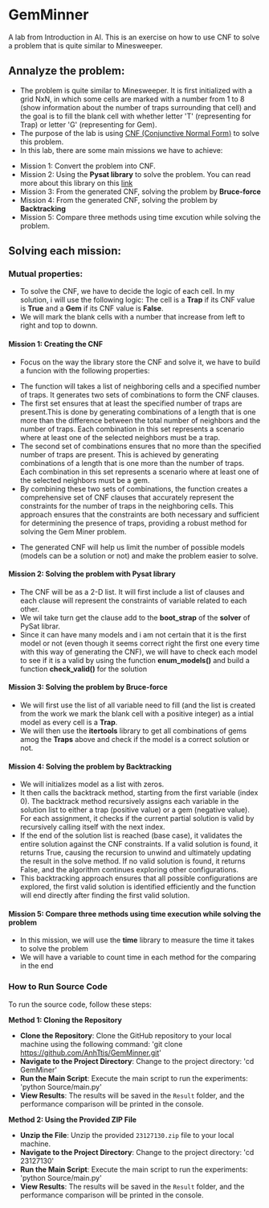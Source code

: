 # GemMinner
A lab from Introduction in AI. This is an exercise on how to use CNF to solve a problem that is quite similar to Minesweeper.

## Annalyze the problem:

- The problem is quite similar to Minesweeper. It is first initialized with a grid NxN, in which some cells are marked with a number from 1 to 8 (show information about the number of traps surrounding that cell) and the goal is to fill the blank cell with whether letter 'T' (representing for Trap) or letter 'G' (representing for Gem).
- The purpose of the lab is using  [CNF (Conjunctive Normal Form)](https://en.wikipedia.org/wiki/Conjunctive_normal_form) to solve this problem. 
- In this lab, there are some main missions we have to achieve:
 + Mission 1: Convert the problem into CNF.
 + Mission 2: Using the **Pysat library** to solve the problem. You can read more about this library on this [link](https://pysathq.github.io/)
 + Mission 3: From the generated CNF, solving the problem by **Bruce-force**
 + Mission 4: From the generated CNF, solving the problem by **Backtracking**
 + Mission 5: Compare three methods using time excution while solving the problem.

## Solving each mission:

### Mutual properties:

- To solve the CNF, we have to decide the logic of each cell. In my solution, i will use the following logic: The cell is a **Trap** if its CNF value is **True** and a **Gem** if its CNF value is **False**.
- We will mark the blank cells with a number that increase from left to right and top to downn.

#### Mission 1: Creating the CNF

- Focus on the way the library store the CNF and solve it, we have to build a funcion with the following properties:
 + The function will takes a list of neighboring cells and a specified number of
traps. It generates two sets of combinations to form the CNF clauses. 
 + The first set ensures that at least the specified number of traps are present.This is done by generating combinations of a length that is one more than the difference between the total number of neighbors and the number of traps. Each combination in this set represents a scenario where at least one of the selected neighbors must be a trap.
 + The second set of combinations ensures that no more than the specified number of traps are present. This is achieved by generating combinations of a length that is one more than the number of traps. Each combination in this set represents a scenario where at least one of the selected neighbors must be a gem. 
 + By combining these two sets of combinations, the function creates a comprehensive set of CNF clauses that accurately represent the constraints for the number of traps in the neighboring cells. This approach ensures that the constraints are both necessary and sufficient for determining the presence of traps, providing a robust method for solving the Gem Miner problem.
- The generated CNF will help us limit the number of possible models (models can be a solution or not) and make the problem easier to solve.

#### Mission 2: Solving the problem with Pysat library

- The CNF will be as a 2-D list. It will first include a list of clauses and each clause will represent the constraints of variable related to each other.
- We wil take turn get the clause add to the **boot_strap** of the **solver** of PySat librar.
- Since it can have many models and i am not certain that it is the first model or not (even though it seems correct right the first one every time with this way of generating the CNF), we will have to check each model to see if it is a valid by using the function **enum_models()** and build a function **check_valid()** for the solution

#### Mission 3: Solving the problem by Bruce-force

- We will first use the list of all variable need to fill (and the list is created from the work we mark the blank cell with a positive integer) as a intial model as every cell is a **Trap**.
- We will then use the **itertools** library to get all combinations of gems amog the **Traps** above and check if the model is a correct solution or not.

#### Mission 4: Solving the problem by Backtracking

- We will initializes model as a list with zeros. 
- It then calls the backtrack method, starting from the first variable (index 0). The backtrack method recursively assigns each variable in the solution list to either a trap (positive value) or a gem (negative value). For each assignment, it checks if the current partial solution is valid by recursively calling itself with the next index.
- If the end of the solution list is reached (base case), it validates the entire solution against the CNF constraints. If a valid solution is found, it returns True, causing the recursion to unwind and ultimately updating the result in the solve method. If no valid solution is found, it returns False, and the algorithm continues exploring other configurations. 
- This backtracking approach ensures that all possible configurations are explored, the first valid solution is identified efficiently and the function will end directly after finding the first valid solution.

#### Mission 5: Compare three methods using time execution while solving the problem

- In this mission, we will use the **time** library to measure the time it takes to solve the problem
- We will have a variable to count time in each method for the comparing in the end

### How to Run Source Code

To run the source code, follow these steps:

**Method 1: Cloning the Repository**
- **Clone the Repository**: Clone the GitHub repository to your local machine using the following command:
'git clone https://github.com/AnhTtis/GemMinner.git'
- **Navigate to the Project Directory**: Change to the project directory:
'cd GemMiner'
- **Run the Main Script**: Execute the main script to run the experiments:
'python Source/main.py'
- **View Results**: The results will be saved in the `Result` folder, and the performance comparison will be printed in the console.

**Method 2: Using the Provided ZIP File**
- **Unzip the File**: Unzip the provided `23127130.zip` file to your local machine.
- **Navigate to the Project Directory**: Change to the project directory:
'cd 23127130'
- **Run the Main Script**: Execute the main script to run the experiments:
'python Source/main.py'
- **View Results**: The results will be saved in the `Result` folder, and the performance comparison will be printed in the console.